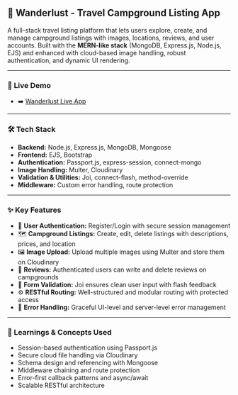 
## 🌄 Wanderlust - Travel Campground Listing App

A full-stack travel listing platform that lets users explore, create, and manage campground listings with images, locations, reviews, and user accounts. Built with the **MERN-like stack** (MongoDB, Express.js, Node.js, EJS) and enhanced with cloud-based image handling, robust authentication, and dynamic UI rendering.

---

### 🔗 Live Demo

* ➡️ [Wanderlust Live App](https://wanderlust-1-jvwk.onrender.com/listings)

---

### 🛠️ Tech Stack

* **Backend:** Node.js, Express.js, MongoDB, Mongoose
* **Frontend:** EJS, Bootstrap
* **Authentication:** Passport.js, express-session, connect-mongo
* **Image Handling:** Multer, Cloudinary
* **Validation & Utilities:** Joi, connect-flash, method-override
* **Middleware:** Custom error handling, route protection

---

### ✨ Key Features

* 🔐 **User Authentication:** Register/Login with secure session management
* 🗺️ **Campground Listings:** Create, edit, delete listings with descriptions, prices, and location
* 🖼️ **Image Upload:** Upload multiple images using Multer and store them on Cloudinary
* 💬 **Reviews:** Authenticated users can write and delete reviews on campgrounds
* 🧾 **Form Validation:** Joi ensures clean user input with flash feedback
* ⚙️ **RESTful Routing:** Well-structured and modular routing with protected access
* 🚫 **Error Handling:** Graceful UI-level and server-level error management

---

### 🧠 Learnings & Concepts Used

* Session-based authentication using Passport.js
* Secure cloud file handling via Cloudinary
* Schema design and referencing with Mongoose
* Middleware chaining and route protection
* Error-first callback patterns and async/await
* Scalable RESTful architecture

